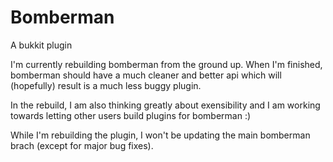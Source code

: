 # Bomberman
A bukkit plugin

I'm currently rebuilding bomberman from the ground up. When I'm finished,
bomberman should have a much cleaner and better api which will (hopefully)
result is a much less buggy plugin.

In the rebuild, I am also thinking greatly about exensibility and I am
working towards letting other users build plugins for bomberman :)

While I'm rebuilding the plugin, I won't be updating the main bomberman brach
(except for major bug fixes).

